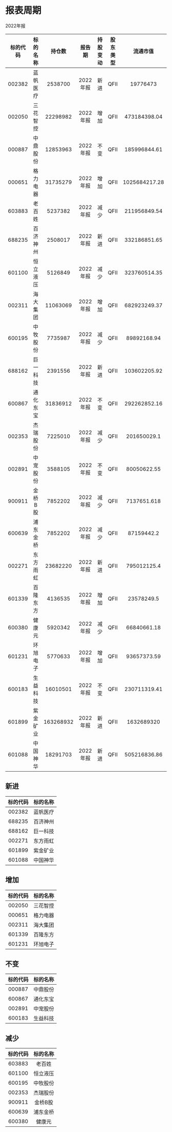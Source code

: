 # 报表周期 

2022年报

| 标的代码 | 标的名称 | 持仓数 | 报告期 | 持股变动 | 股东类型 | 流通市值 |
|:--:|:--:|:--:|:--:|:--:|:--:|:--:|
|002382|蓝帆医疗|2538700|2022年报|新进|QFII|19776473|
|002050|三花智控|22298982|2022年报|增加|QFII|473184398.04|
|000887|中鼎股份|12853963|2022年报|不变|QFII|185996844.61|
|000651|格力电器|31735279|2022年报|增加|QFII|1025684217.28|
|603883|老百姓|5237382|2022年报|减少|QFII|211956849.54|
|688235|百济神州|2508017|2022年报|新进|QFII|332186851.65|
|601100|恒立液压|5126849|2022年报|减少|QFII|323760514.35|
|002311|海大集团|11063069|2022年报|增加|QFII|682923249.37|
|600195|中牧股份|7735987|2022年报|减少|QFII|89892168.94|
|688162|巨一科技|2391556|2022年报|新进|QFII|103602205.92|
|600867|通化东宝|31836912|2022年报|不变|QFII|292262852.16|
|002353|杰瑞股份|7225010|2022年报|减少|QFII|201650029.1|
|002891|中宠股份|3588105|2022年报|不变|QFII|80050622.55|
|900911|金桥B股|7852202|2022年报|减少|QFII|7137651.618|
|600639|浦东金桥|7852202|2022年报|减少|QFII|87159442.2|
|002271|东方雨虹|23682220|2022年报|新进|QFII|795012125.4|
|601339|百隆东方|4136535|2022年报|增加|QFII|23578249.5|
|600380|健康元|5920342|2022年报|减少|QFII|66840661.18|
|601231|环旭电子|5770633|2022年报|增加|QFII|93657373.59|
|600183|生益科技|16010501|2022年报|不变|QFII|230711319.41|
|601899|紫金矿业|163268932|2022年报|新进|QFII|1632689320|
|601088|中国神华|18291703|2022年报|新进|QFII|505216836.86|


## 新进 

| 标的代码 | 标的名称 |
|:--:|:--:|
|002382|蓝帆医疗|
|688235|百济神州|
|688162|巨一科技|
|002271|东方雨虹|
|601899|紫金矿业|
|601088|中国神华|


## 增加 

| 标的代码 | 标的名称 |
|:--:|:--:|
|002050|三花智控|
|000651|格力电器|
|002311|海大集团|
|601339|百隆东方|
|601231|环旭电子|


## 不变 

| 标的代码 | 标的名称 |
|:--:|:--:|
|000887|中鼎股份|
|600867|通化东宝|
|002891|中宠股份|
|600183|生益科技|


## 减少 

| 标的代码 | 标的名称 |
|:--:|:--:|
|603883|老百姓|
|601100|恒立液压|
|600195|中牧股份|
|002353|杰瑞股份|
|900911|金桥B股|
|600639|浦东金桥|
|600380|健康元|

